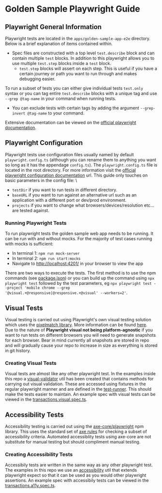 # Golden Sample Playwright Guide

## Playwright General Information

Playwright tests are located in the `apps/golden-sample-app-e2e` directory. Below is a brief explanation of items contained within.

- Spec files are constructed with a top level `test.describe` block and can contain multiple `test` blocks. In addition to this playwright allows you to use multiple `test.step` blocks inside a `test` block.
  - `test.step` blocks will assert on each step. This is useful if you have a certain journey or path you want to run through and makes debugging easier.

To run a subset of tests you can either give individual tests `test.only` syntax or you can tag entire `test.describe` blocks with a unique tag and use `--grep @tag-name` in your command when running tests.

- You can exclude tests with certain tags by adding the argument `--grep-invert @tag-name` to your command.

Extensive documentation can be viewed on the [official playwright documentation](https://playwright.dev/docs/intro).

## Playwright Configuration

Playwright tests use configuration files usually named by default `playwright.config.ts` (although you can rename them to anything you want so long as it has the appendage `config.ts`). The `playwright.config.ts` file is located in the root directory.
For more information visit the [official playwright configuration documentation](https://playwright.dev/docs/test-configuration) url. This guide only touches on basic parameters in the config file: \

- `testDir` if you want to run tests in different directory.
- `baseURL` if you want to run against an alternative url such as an application with a different port or dev/prod environment.
- `projects` if you want to change what browsers/devices/resolution etc... are tested against.

### Running Playwright Tests

To run playwright tests the golden sample web app needs to be running. It can be run with and without mocks. For the majority of test cases running with mocks is sufficient:

- In terminal 1: `npm run mock-server`
- In terminal 2: `npm run start:mocks`
- Navigate to [http://localhost:4201/](http://localhost:4201/) in your browser to view the app

There are two ways to execute the tests. The first method is to use the npm commands (see [package.json](../../package.json)) or you can build up the command using `npx playwright test` followed by the test parameters, eg `npx playwright test --project 'mobile chrome --grep '@visual.+@responsive|@responsive.+@visual' --workers=2'`.

## Visual Tests

Visual testing is carried out using Playwright's own visual testing solution which uses the [pixelmatch library](https://github.com/mapbox/pixelmatch). More information can be found [here](https://playwright.dev/docs/test-snapshots).\
Due to the nature of **Playwright visual not being platform-agnostic** if you want to run tests on different browsers you will need to generate snapshots for each browser. Bear in mind currently all snapshots are stored in repo and will gradually cause your repo to increase in size as everything is stored in git history.

### Creating Visual Tests

Visual tests are almost like any other playwright test. In the examples inside this repo a [visual-validator](../golden-sample-app-e2e/utils/visual-validator.ts) util has been created that contains methods for carrying out visual validation. These are accessed using fixtures in the regular playwright manner and are defined in the [test-runner](../golden-sample-app-e2e/page-objects/test-runner.ts). This should make the tests easier to maintain. An example spec with visual tests can be viewed in the [transactions.visual.spec.ts](../golden-sample-app-e2e/specs/transactions.visual.spec.ts).

## Accessibility Tests

Accessibility testing is carried out using the [axe-core/playwright](https://www.npmjs.com/package/@axe-core/playwright) npm library. This uses the standard set of [axe rules](https://github.com/dequelabs/axe-core/blob/develop/doc/rule-descriptions.md) for checking a subset of accessibility criteria. Automated accessiblity tests using axe-core are not substitute for manual testing but should compliment manual testing.

### Creating Accessibility Tests

Accessibily tests are written in the same way as any other playwright test. The examples in this repo we use an [accessibility](../golden-sample-app-e2e/utils/a11y/a11y-expect.ts) util that extends playwright expect so that it can be used as you would other playwright assertions. An example spec with accessibily tests can be viewed in the [transactions.a11y.spec.ts](../golden-sample-app-e2e/specs/transactions.a11y.spec.ts).